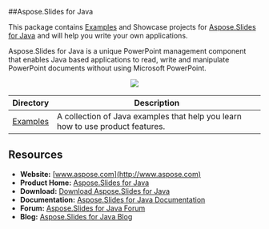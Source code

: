 ##Aspose.Slides for Java

This package contains [Examples](https://github.com/asposeslides/Aspose_Slides_Java/tree/master/Examples) and Showcase projects for [Aspose.Slides for Java](http://www.aspose.com/categories/java-components/aspose.Slides-for-java/default.aspx) and will help you write your own applications.

Aspose.Slides for Java is a unique PowerPoint management component that enables Java based applications to read, write and manipulate PowerPoint documents without using Microsoft PowerPoint.
<p align="center">

  <a title="Download complete Aspose.Slides for Java source code" href="https://github.com/asposeslides/Aspose_Slides_Java/archive/master.zip">
	<img src="https://raw.github.com/AsposeExamples/java-examples-dashboard/master/images/downloadZip-Button-Large.png" />
  </a>
</p>

Directory | Description
--------- | -----------
[Examples](https://github.com/asposeslides/Aspose_Slides_Java/tree/master/Examples)  | A collection of Java examples that help you learn how to use product features.

## Resources

+ **Website:** [www.aspose.com](http://www.aspose.com)
+ **Product Home:** [Aspose.Slides for Java](https://www.aspose.com/products/slides/java)
+ **Download:** [Download Aspose.Slides for Java](http://www.aspose.com/community/files/72/java-components/aspose.slides-for-java/default.aspx)
+ **Documentation:** [Aspose.Slides for Java Documentation](http://www.aspose.com/docs/display/slidesjava/Home)
+ **Forum:** [Aspose.Slides for Java Forum](https://www.aspose.com/community/forums/aspose.slides-product-family/109/showforum.aspx)
+ **Blog:** [Aspose.Slides for Java Blog](http://www.aspose.com/blogs/aspose-products/aspose-slides-product-family.html)
